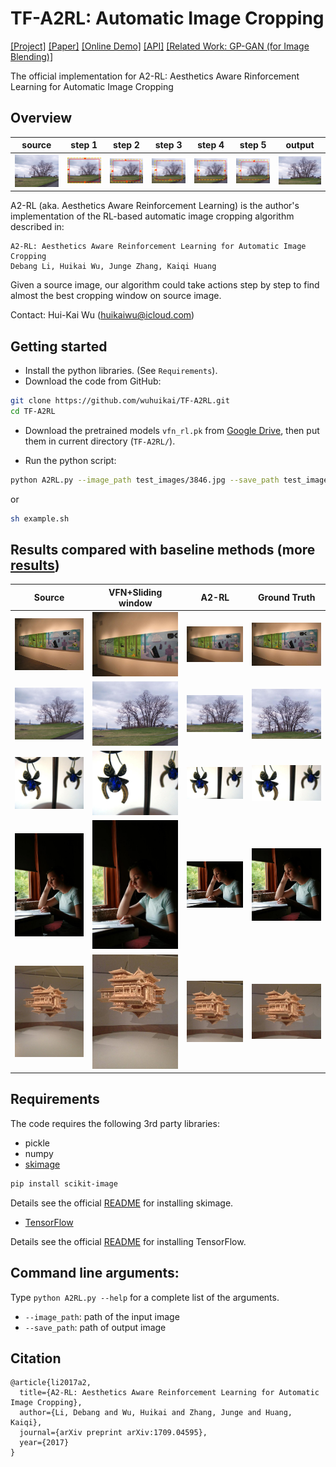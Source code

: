# TF-A2RL: Automatic Image Cropping
[[Project]](https://debangli.github.io/A2RL/)   [[Paper]](https://arxiv.org/abs/1709.04595)   [[Online Demo]](https://wuhuikai.github.io/TF-A2RL/)    [[API]](https://algorithmia.com/algorithms/wuhuikai/A2RL)   [[Related Work: GP-GAN (for Image Blending)]](https://github.com/wuhuikai/GP-GAN)

The official implementation for A2-RL: Aesthetics Aware Rinforcement Learning for Automatic Image Cropping

## Overview

| source | step 1 | step 2 | step 3 | step 4 | step 5 | output| 
| --- | --- | --- | --- | --- | --- | --- |
| ![](images/readme/source.png) | ![](images/readme/step1.png) | ![](images/readme/step2.png) | ![](images/readme/step3.png) | ![](images/readme/step4.png) | ![](images/readme/step5.png) | ![](images/readme/output.png) |

A2-RL (aka. Aesthetics Aware Reinforcement Learning) is the author's implementation of the RL-based automatic image cropping algorithm described in:
```
A2-RL: Aesthetics Aware Reinforcement Learning for Automatic Image Cropping   
Debang Li, Huikai Wu, Junge Zhang, Kaiqi Huang
```

Given a source image, our algorithm could take actions step by step to find almost the best cropping window on source image. 

Contact: Hui-Kai Wu (huikaiwu@icloud.com)

## Getting started
* Install the python libraries. (See `Requirements`).
* Download the code from GitHub:
```bash
git clone https://github.com/wuhuikai/TF-A2RL.git
cd TF-A2RL
```
* Download the pretrained models `vfn_rl.pk` from [Google Drive](https://drive.google.com/open?id=0Bybnpq8dvwudREJnRWhFbk1rYW8), then put them in current directory (`TF-A2RL/`).

* Run the python script:
``` bash
python A2RL.py --image_path test_images/3846.jpg --save_path test_images/3846_cropped.jpg
```
or
``` bash
sh example.sh
```

## Results compared with baseline methods (more [results](https://debangli.github.io/A2RL/))

|Source| VFN+Sliding window | A2-RL | Ground Truth |
| --- | --- | --- |---|
| ![](images/readme/1227.jpg) | ![](images/readme/vfn_1227.jpg) | ![](images/readme/a2rl_1227.jpg) | ![](images/readme/gt_1227.jpg) |
| ![](images/readme/1644.jpg) | ![](images/readme/vfn_1644.png) | ![](images/readme/output.png) | ![](images/readme/gt_1644.jpg) |
| ![](images/readme/2747.jpg) | ![](images/readme/vfn_2747.jpg) | ![](images/readme/a2rl_2747.jpg) | ![](images/readme/gt_2747.jpg) |
| ![](images/readme/2903.jpg) | ![](images/readme/vfn_2903.jpg) | ![](images/readme/a2rl_2903.jpg) | ![](images/readme/gt_2903.jpg) |
| ![](images/readme/9036.jpg) | ![](images/readme/vfn_9036.jpg) | ![](images/readme/a2rl_9036.jpg) | ![](images/readme/gt_9036.jpg) |

## Requirements
The code requires the following 3rd party libraries:
* pickle
* numpy
* [skimage](http://scikit-image.org/)
```bash
pip install scikit-image
```
Details see the official [README](https://github.com/scikit-image/scikit-image) for installing skimage.
* [TensorFlow](https://www.tensorflow.org/)

Details see the official [README](https://github.com/tensorflow/tensorflow) for installing TensorFlow. 
## Command line arguments:
Type `python A2RL.py --help` for a complete list of the arguments.
* `--image_path`: path of the input image
* `--save_path`: path of output image
## Citation
```
@article{li2017a2,
  title={A2-RL: Aesthetics Aware Reinforcement Learning for Automatic Image Cropping},
  author={Li, Debang and Wu, Huikai and Zhang, Junge and Huang, Kaiqi},
  journal={arXiv preprint arXiv:1709.04595},
  year={2017}
}
```
